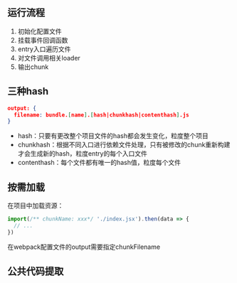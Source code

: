 ## 运行流程

1. 初始化配置文件
2. 挂载事件回调函数
3. entry入口遍历文件
4. 对文件调用相关loader
5. 输出chunk

## 三种hash

```json
output: {
  filename: bundle.[name].[hash|chunkhash|contenthash].js
}
```

- hash：只要有更改整个项目文件的hash都会发生变化，粒度整个项目
- chunkhash：根据不同入口进行依赖文件处理，只有被修改的chunk重新构建才会生成新的hash，粒度entry的每个入口文件
- contenthash：每个文件都有唯一的hash值，粒度每个文件

## 按需加载

在项目中加载资源：
```js
import(/** chunkName: xxx*/ './index.jsx').then(data => {
  // ...
})
```
在webpack配置文件的output需要指定chunkFilename

## 公共代码提取
